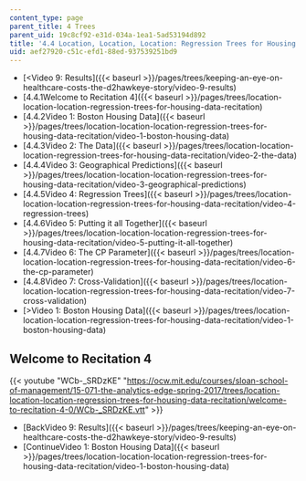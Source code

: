 ```yaml
---
content_type: page
parent_title: 4 Trees
parent_uid: 19c8cf92-e31d-034a-1ea1-5ad53194d892
title: '4.4 Location, Location, Location: Regression Trees for Housing Data  (Recitation)'
uid: aef27920-c51c-efd1-88ed-937539251bd9
---
```


*   [<Video 9: Results]({{< baseurl >}}/pages/trees/keeping-an-eye-on-healthcare-costs-the-d2hawkeye-story/video-9-results)
*   [4.4.1Welcome to Recitation 4]({{< baseurl >}}/pages/trees/location-location-location-regression-trees-for-housing-data-recitation)
*   [4.4.2Video 1: Boston Housing Data]({{< baseurl >}}/pages/trees/location-location-location-regression-trees-for-housing-data-recitation/video-1-boston-housing-data)
*   [4.4.3Video 2: The Data]({{< baseurl >}}/pages/trees/location-location-location-regression-trees-for-housing-data-recitation/video-2-the-data)
*   [4.4.4Video 3: Geographical Predictions]({{< baseurl >}}/pages/trees/location-location-location-regression-trees-for-housing-data-recitation/video-3-geographical-predictions)
*   [4.4.5Video 4: Regression Trees]({{< baseurl >}}/pages/trees/location-location-location-regression-trees-for-housing-data-recitation/video-4-regression-trees)
*   [4.4.6Video 5: Putting it all Together]({{< baseurl >}}/pages/trees/location-location-location-regression-trees-for-housing-data-recitation/video-5-putting-it-all-together)
*   [4.4.7Video 6: The CP Parameter]({{< baseurl >}}/pages/trees/location-location-location-regression-trees-for-housing-data-recitation/video-6-the-cp-parameter)
*   [4.4.8Video 7: Cross-Validation]({{< baseurl >}}/pages/trees/location-location-location-regression-trees-for-housing-data-recitation/video-7-cross-validation)
*   [\>Video 1: Boston Housing Data]({{< baseurl >}}/pages/trees/location-location-location-regression-trees-for-housing-data-recitation/video-1-boston-housing-data)

Welcome to Recitation 4
-----------------------

{{< youtube "WCb-_SRDzKE" "https://ocw.mit.edu/courses/sloan-school-of-management/15-071-the-analytics-edge-spring-2017/trees/location-location-location-regression-trees-for-housing-data-recitation/welcome-to-recitation-4-0/WCb-_SRDzKE.vtt" >}}

*   [BackVideo 9: Results]({{< baseurl >}}/pages/trees/keeping-an-eye-on-healthcare-costs-the-d2hawkeye-story/video-9-results)
*   [ContinueVideo 1: Boston Housing Data]({{< baseurl >}}/pages/trees/location-location-location-regression-trees-for-housing-data-recitation/video-1-boston-housing-data)